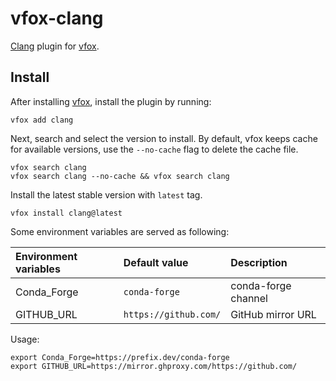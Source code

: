 # vfox-clang

[Clang](https://clang.llvm.org/) plugin for [vfox](https://vfox.lhan.me).

## Install

After installing [vfox](https://github.com/version-fox/vfox), install the plugin by running:

``` shell
vfox add clang
```

Next, search and select the version to install. By default, vfox keeps cache for available versions, use the `--no-cache` flag to delete the cache file.

``` shell
vfox search clang
vfox search clang --no-cache && vfox search clang
```

Install the latest stable version with `latest` tag.

``` shell
vfox install clang@latest
```

Some environment variables are served as following:

| Environment variables | Default value         | Description         |
| :-------------------- | :-------------------- | :------------------ |
| Conda_Forge           | `conda-forge`         | conda-forge channel |
| GITHUB_URL            | `https://github.com/` | GitHub mirror URL   |

Usage:

``` shell
export Conda_Forge=https://prefix.dev/conda-forge
export GITHUB_URL=https://mirror.ghproxy.com/https://github.com/
```